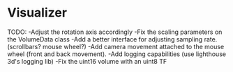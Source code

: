 Visualizer
==========

TODO:
-Adjust the rotation axis accordingly
-Fix the scaling parameters on the VolumeData class
-Add a better interface for adjusting sampling rate. (scrollbars? mouse wheel?)
-Add camera movement attached to the mouse wheel (front and back movement).
-Add logging capabilities (use lighthouse 3d's logging lib)
-Fix the uint16 volume with an uint8 TF
